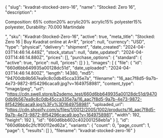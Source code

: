 {
  "slug": "kvadrat-stocked-zero-16",
  "name": "Stocked: Zero 16",
  "description": "<p>Composition: 65% cotton20% acrylic20% acrylic15% polyester15% polyester, Durability: 70.000 Martindale</p>",
  "sku": "Kvadrat-Stocked-Zero-16",
  "active": true,
  "meta_title": "Stocked: Zero 16 | Buy Kvadrat online at A+R",
  "price": null,
  "currency": "USD",
  "type": "physical",
  "delivery": "shipment",
  "date_created": "2024-04-03T14:46:14.449Z",
  "stock_status": null,
  "date_updated": "2024-04-03T14:46:14.880Z",
  "prices": [],
  "purchase_options": {
    "standard": {
      "active": true,
      "price": null,
      "prices": []
    }
  },
  "images": [
    {
      "file": {
        "id": "660d6bb649935a00128dc51d",
        "date_uploaded": "2024-04-03T14:46:14.800Z",
        "length": 14380,
        "md5": "94700db9b567ea9c8c0db45cca335e7a",
        "filename": "16_aac7f8d5-9a7b-4e73-9872-8f54296caca9.jpg?v=1649758981",
        "content_type": "image/jpeg",
        "url": "https://cdn.swell.store/b2sdemo_test/660d6bb649935a00128dc51d/94700db9b567ea9c8c0db45cca335e7a/16_aac7f8d5-9a7b-4e73-9872-8f54296caca9.jpg%3Fv%3D1649758981",
        "uploaded_url": "https://cdn.shopify.com/s/files/1/0012/2005/1002/products/16_aac7f8d5-9a7b-4e73-9872-8f54296caca9.jpg?v=1649758981",
        "width": 192,
        "height": 192
      },
      "id": "660d6bb602c402001258eb1a"
    }
  ],
  "id": "660d6bb6c2fc1f00112ed62a",
  "variants": {
    "count": 0,
    "page_count": 1,
    "page": 1,
    "results": []
  },
  "filename": "kvadrat-stocked-zero-16"
}
